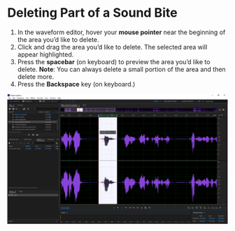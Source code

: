 # Deleting Part of a Sound Bite

1. In the waveform editor, hover your **mouse pointer** near the beginning of the area you’d like to delete.
2. Click and drag the area you’d like to delete. The selected area will appear highlighted.
3. Press the **spacebar** (on keyboard) to preview the area you’d like to delete. **Note**: You can always delete a small portion of the area and then delete more.
4. Press the **Backspace** key (on keyboard.)

![Selected area within sound bite before being deleted.](../.gitbook/assets/deleting-part-of-a-sound-bite.PNG)
